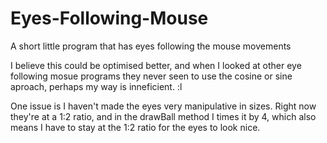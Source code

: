 # Eyes-Following-Mouse
A short little program that has eyes following the mouse movements

I believe this could be optimised better, and when I looked at other eye following mosue programs they never seen to use the cosine or sine aproach, perhaps my way is inneficient. :l

One issue is I haven't made the eyes very manipulative in sizes. Right now they're at a 1:2 ratio, and in the drawBall method I times it by 4, which also means I have to stay at the 1:2 ratio for the eyes to look nice.
